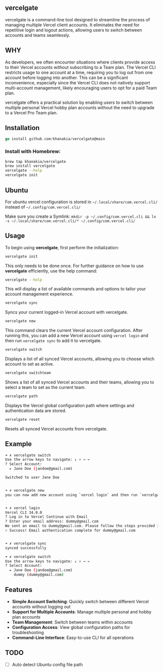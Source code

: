 ## vercelgate

vercelgate is a command-line tool designed to streamline the process of managing multiple Vercel client accounts. It eliminates the need for repetitive login and logout actions, allowing users to switch between accounts and teams seamlessly.

## WHY

As developers, we often encounter situations where clients provide access to their Vercel accounts without subscribing to a Team plan. The Vercel CLI restricts usage to one account at a time, requiring you to log out from one account before logging into another. This can be a significant inconvenience, especially since the Vercel CLI does not natively support multi-account management, likely encouraging users to opt for a paid Team plan.

vercelgate offers a practical solution by enabling users to switch between multiple personal Vercel hobby plan accounts without the need to upgrade to a Vercel Pro Team plan.

## Installation

```go
go install github.com/khanakia/vercelgate@main
```

### Install with Homebrew:

```sh
brew tap khanakia/vercelgate
brew install vercelgate
vercelgate --help
vercelgate init
```

## Ubuntu

For ubuntu vercel configuration is stored in `~/.local/share/com.vercel.cli/` instead of `~/.config/com.vercel.cli/`

Make sure you create a Symlink: `mkdir -p ~/.config/com.vercel.cli && ln -s ~/.local/share/com.vercel.cli/* ~/.config/com.vercel.cli/`

## Usage

To begin using **vercelgate**, first perform the initialization:

```bash
vercelgate init
```

This only needs to be done once. For further guidance on how to use **vercelgate** efficiently, use the help command:

```bash
vercelgate --help
```

This will display a list of available commands and options to tailor your account management experience.

```bash
vercelgate sync
```

Syncs your current logged-in Vercel account with vercelgate.

```bash
vercelgate new
```

This command clears the current Vercel account configuration. After running this, you can add a new Vercel account using `vercel login` and then run `vercelgate sync` to add it to vercelgate.

```bash
vercelgate switch
```

Displays a list of all synced Vercel accounts, allowing you to choose which account to set as active.

```bash
vercelgate switchteam
```

Shows a list of all synced Vercel accounts and their teams, allowing you to select a team to set as the current team.

```bash
vercelgate path
```

Displays the Vercel global configuration path where settings and authentication data are stored.

```bash
vercelgate reset
```

Resets all synced Vercel accounts from vercelgate.

## Example

```sh
➜ ✗ vercelgate switch
Use the arrow keys to navigate: ↓ ↑ → ←
? Select Account:
  ▸ Jane Doe (jandoe@gmail.com)

Switched to user Jane Doe


➜ ✗ vercelgate new
you can now add new account using `vercel login` and then run `vercelgate sync` again


➜ ✗ vercel login
Vercel CLI 34.0.0
? Log in to Vercel Continue with Email
? Enter your email address: dummy@gmail.com
We sent an email to dummy@gmail.com. Please follow the steps provided inside it and make sure the security code matches Eager Bornean Orang-utan.
> Success! Email authentication complete for dummy@gmail.com


➜ ✗ vercelgate sync
synced successfully

➜ ✗ vercelgate switch
Use the arrow keys to navigate: ↓ ↑ → ←
? Select Account:
  ▸ Jane Doe (jandoe@gmail.com)
    dummy (dummy@gmail.com)

```

## Features

- **Simple Account Switching**: Quickly switch between different Vercel accounts without logging out
- **Support for Multiple Accounts**: Manage multiple personal and hobby plan accounts
- **Team Management**: Switch between teams within accounts
- **Configuration Access**: View global configuration paths for troubleshooting
- **Command-Line Interface**: Easy-to-use CLI for all operations

## TODO

- [ ] Auto detect Ubuntu config file path
